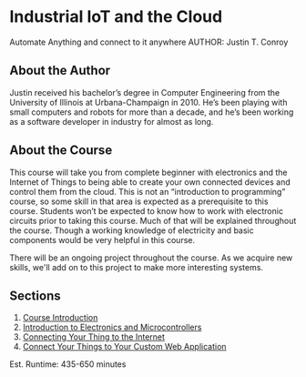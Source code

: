 # Industrial IoT and the Cloud
Automate Anything and connect to it anywhere
AUTHOR: Justin T. Conroy

## About the Author
Justin received his bachelor’s degree in Computer Engineering from the University
of Illinois at Urbana-Champaign in 2010. He’s been playing with small computers and
robots for more than a decade, and he’s been working as a software developer in
industry for almost as long.

## About the Course
This course will take you from complete beginner with electronics and the Internet of
Things to being able to create your own connected devices and control them from the
cloud. This is not an “introduction to programming” course, so some skill in that area
is expected as a prerequisite to this course. Students won’t be expected to know how to
work with electronic circuits prior to taking this course. Much of that will be explained
throughout the course. Though a working knowledge of electricity and basic components would
be very helpful in this course.

There will be an ongoing project throughout the course. As we acquire
new skills, we'll add on to this project to make more interesting
systems.

## Sections
1. [Course Introduction](01-Intro/README.md)
2. [Introduction to Electronics and Microcontrollers](02-Electronics/README.md)
3. [Connecting Your Thing to the Internet](03-Connecting/README.md)
4. [Connect Your Things to Your Custom Web Application](04-WebApps/README.md)

Est. Runtime: 435-650 minutes
